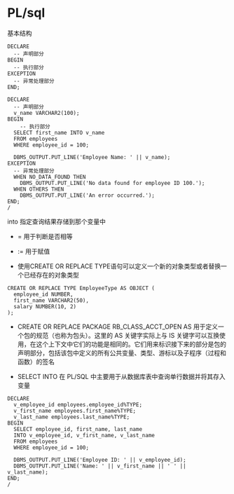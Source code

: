 # PL/sql


基本结构
``` oracle
DECLARE
  -- 声明部分
BEGIN
  -- 执行部分
EXCEPTION
  -- 异常处理部分
END;
```


``` oracle
DECLARE
  -- 声明部分
  v_name VARCHAR2(100);
BEGIN
	-- 执行部分
  SELECT first_name INTO v_name
  FROM employees
  WHERE employee_id = 100;
  
  DBMS_OUTPUT.PUT_LINE('Employee Name: ' || v_name);
EXCEPTION
  -- 异常处理部分
  WHEN NO_DATA_FOUND THEN
    DBMS_OUTPUT.PUT_LINE('No data found for employee ID 100.');
  WHEN OTHERS THEN
    DBMS_OUTPUT.PUT_LINE('An error occurred.');
END;
/
```

into 指定查询结果存储到那个变量中


- = 用于判断是否相等
- := 用于赋值


- 使用CREATE OR REPLACE TYPE语句可以定义一个新的对象类型或者替换一个已经存在的对象类型
``` oracle
CREATE OR REPLACE TYPE EmployeeType AS OBJECT (
  employee_id NUMBER,
  first_name VARCHAR2(50),
  salary NUMBER(10, 2)
);
```


- CREATE OR REPLACE PACKAGE RB_CLASS_ACCT_OPEN AS
  用于定义一个包的规范（也称为包头）。这里的 AS 关键字实际上与 IS 关键字可以互换使用，在这个上下文中它们的功能是相同的。它们用来标识接下来的部分是包的声明部分，包括该包中定义的所有公共变量、类型、游标以及子程序（过程和函数）的签名

- SELECT INTO 在 PL/SQL 中主要用于从数据库表中查询单行数据并将其存入变量

``` oracle
DECLARE
  v_employee_id employees.employee_id%TYPE;
  v_first_name employees.first_name%TYPE;
  v_last_name employees.last_name%TYPE;
BEGIN
  SELECT employee_id, first_name, last_name
  INTO v_employee_id, v_first_name, v_last_name
  FROM employees
  WHERE employee_id = 100;

  DBMS_OUTPUT.PUT_LINE('Employee ID: ' || v_employee_id);
  DBMS_OUTPUT.PUT_LINE('Name: ' || v_first_name || ' ' || v_last_name);
END;
/
```
